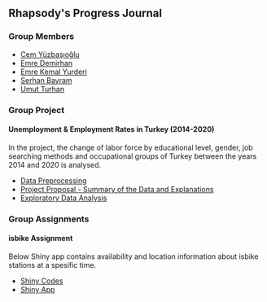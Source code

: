## Rhapsody's Progress Journal

### Group Members
- [Cem Yüzbaşıoğlu](https://pjournal.github.io/mef04-cemyzbs/)
- [Emre Demirhan](https://pjournal.github.io/mef04-demirhanemre/)
- [Emre Kemal Yurderi](https://pjournal.github.io/mef04-emreyurderi/)
- [Serhan Bayram](https://pjournal.github.io/mef04-SBMEFBDA/)
- [Umut Turhan](https://pjournal.github.io/mef04-umutturhan/)


### Group Project
#### Unemployment & Employment Rates in Turkey (2014-2020)

In the project, the change of labor force by educational level, gender, job searching methods and occupational groups of Turkey between the years 2014 and 2020 is analysed.

- [Data Preprocessing](DataPreprocessing.html)
- [Project Proposal - Summary of the Data and Explanations](ProjectProposal_DataSummary.html)
- [Exploratory Data Analysis](ExpDataAnalysis.html)

### Group Assignments
#### isbike Assignment

Below Shiny app contains availability and location information about isbike stations at a spesific time.

- [Shiny Codes](isbike_assignment/ShinyCodes.html)
- [Shiny App](https://serhanbayrambda.shinyapps.io/isbike_assignment/)